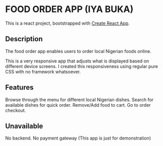 # FOOD ORDER APP (IYA BUKA)

This is a react project, bootstrapped with [Create React App](https://github.com/facebook/create-react-app).

## Description

The food order app enables users to order local Nigerian foods online.

This is a very responsive app that adjusts what is displayed based on different device screens. I created this responsiveness using regular pure CSS with no framework whatsoever.

## Features

Browse through the menu for different local Nigerian dishes.
Search for available dishes for quick order.
Remove/Add food to cart.
Go to order checkout.

## Unavailable
No backend.
No payment gateway (This app is just for demonstration)

